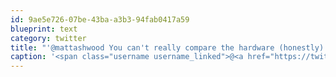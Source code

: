 ```yaml
---
id: 9ae5e726-07be-43ba-a3b3-94fab0417a59
blueprint: text
category: twitter
title: "'@mattashwood You can't really compare the hardware (honestly). People buy them for the ecosystem.Its just the price of entry."
caption: '<span class="username username_linked">@<a href="https://twitter.com/mattashwood" title="Matt Ashwood">mattashwood</a></span> You can''t really compare the hardware (honestly). People buy them for the ecosystem.Its just the price of entry.'
---
```

